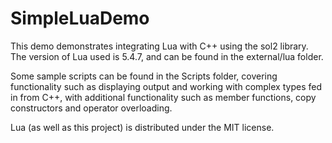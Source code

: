 # SimpleLuaDemo

This demo demonstrates integrating Lua with C++ using the sol2 library. The version of Lua used is 5.4.7, and can be found in the external/lua folder.

Some sample scripts can be found in the Scripts folder, covering functionality such as displaying output and working with complex types fed in from C++, with additional functionality such as member functions, copy constructors and operator overloading.

Lua (as well as this project) is distributed under the MIT license.